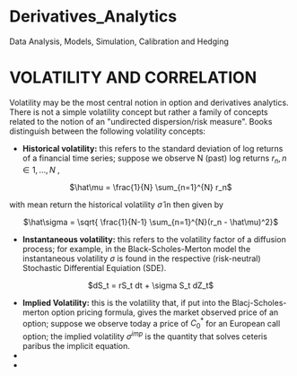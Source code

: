 # Derivatives_Analytics
Data Analysis, Models, Simulation, Calibration and Hedging


# VOLATILITY AND CORRELATION
Volatility may be the most central notion in option and derivatives analytics. There is not a simple volatility concept but rather a family of concepts related to the notion of an "undirected dispersion/risk measure". Books distinguish between the following volatility concepts:

* **Historical volatility:** this refers to the standard deviation of log returns of a financial time series; suppose we observe N (past) log returns $r_n , n \in{1,...,N}$ , 

<p align="center">$\hat\mu = \frac{1}{N} \sum_{n=1}^{N} r_n$</p>

with mean return the historical volatility $\hat\sigma$ in then given by 

<p align="center">$\hat\sigma = \sqrt{ \frac{1}{N-1} \sum_{n=1}^{N}(r_n - \hat\mu)^2}$</p>

* **Instantaneous volatility:** this refers to the volatility factor of a diffusion process; for example, in the Black-Scholes-Merton model the instantaneous volatility $\sigma$ is found in the respective (risk-neutral) Stochastic Differential Equiation (SDE).

<p align="center">$dS_t = rS_t dt + \sigma S_t dZ_t$</p>

* **Implied Volatility:** this is the volatility that, if put into the Blacj-Scholes-merton option pricing formula, gives the market observed price of an option; suppose we observe today a price of $C_{0}^{*}$ for an European call option; the implied volatility $\sigma^{imp}$ is the quantity that solves ceteris paribus the implicit equation.
* 
* 
